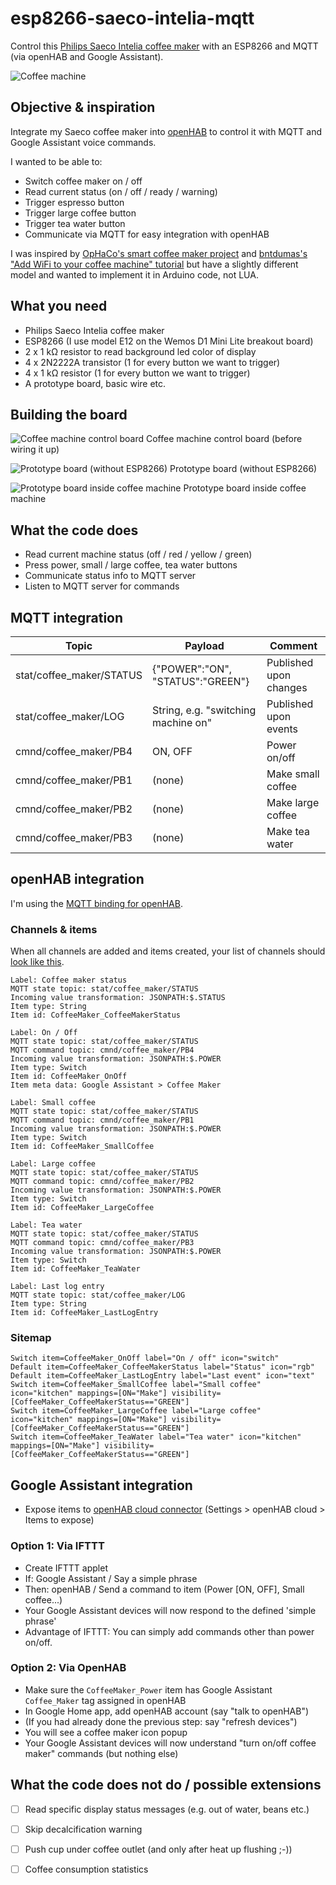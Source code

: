 # esp8266-saeco-intelia-mqtt
Control this [Philips Saeco Intelia coffee maker](https://www.philips.de/c-p/HD8751_11/saeco-intelia-kaffeevollautomat) with an ESP8266 and MQTT (via openHAB and Google Assistant).

![Coffee machine](https://images.philips.com/is/image/PhilipsConsumer/HD8751_11-IMS-de_DE?wid=494&hei=435&$pnglarge$)

## Objective & inspiration

Integrate my Saeco coffee maker into [openHAB](https://openhab.org) to control it with MQTT and Google Assistant voice commands.

I wanted to be able to:
* Switch coffee maker on / off
* Read current status (on / off / ready / warning)
* Trigger espresso button
* Trigger large coffee button
* Trigger tea water button
* Communicate via MQTT for easy integration with openHAB

I was inspired by [OpHaCo's smart coffee maker project](https://github.com/OpHaCo/smart_coffee_machine) and [bntdumas's "Add WiFi to your coffee machine" tutorial](http://www.bntdumas.com/2015/07/15/how-to-add-wifi-to-your-coffee-machine-part-1/) but have a slightly different model and wanted to implement it in Arduino code, not LUA.

## What you need

* Philips Saeco Intelia coffee maker
* ESP8266 (I use model E12 on the Wemos D1 Mini Lite breakout board)
* 2 x 1 kΩ resistor to read background led color of display
* 4 x 2N2222A transistor (1 for every button we want to trigger)
* 4 x 1 kΩ resistor (1 for every button we want to trigger)
* A prototype board, basic wire etc.

## Building the board

![Coffee machine control board](https://github.com/nicolaus-hee/esp8266-saeco-intelia-mqtt/blob/master/images/coffee_machine_control_board.jpg)
Coffee machine control board (before wiring it up)

![Prototype board (without ESP8266)](https://github.com/nicolaus-hee/esp8266-saeco-intelia-mqtt/blob/master/images/prototype_board_without_esp8266.jpg)
Prototype board (without ESP8266)

![Prototype board inside coffee machine](https://github.com/nicolaus-hee/esp8266-saeco-intelia-mqtt/blob/master/images/prototype_board_with_esp8266_in_coffee_machine.jpg)
Prototype board inside coffee machine

## What the code does

* Read current machine status (off / red / yellow / green)
* Press power, small / large coffee, tea water buttons
* Communicate status info to MQTT server
* Listen to MQTT server for commands

## MQTT integration

Topic | Payload | Comment
----- | ------- | --------
stat/coffee_maker/STATUS | {"POWER":"ON", "STATUS":"GREEN"} | Published upon changes
stat/coffee_maker/LOG | String, e.g. "switching machine on" | Published upon events
cmnd/coffee_maker/PB4 | ON, OFF | Power on/off
cmnd/coffee_maker/PB1 | (none) | Make small coffee
cmnd/coffee_maker/PB2 | (none) | Make large coffee
cmnd/coffee_maker/PB3 | (none) | Make tea water

## openHAB integration

I'm using the [MQTT binding for openHAB](https://www.openhab.org/addons/bindings/mqtt/).

### Channels & items

When all channels are added and items created, your list of channels should [look like this](https://github.com/nicolaus-hee/esp8266-saeco-intelia-mqtt/blob/master/images/mqtt_channels.JPG).

```
Label: Coffee maker status
MQTT state topic: stat/coffee_maker/STATUS
Incoming value transformation: JSONPATH:$.STATUS
Item type: String
Item id: CoffeeMaker_CoffeeMakerStatus

Label: On / Off
MQTT state topic: stat/coffee_maker/STATUS
MQTT command topic: cmnd/coffee_maker/PB4
Incoming value transformation: JSONPATH:$.POWER
Item type: Switch
Item id: CoffeeMaker_OnOff
Item meta data: Google Assistant > Coffee Maker

Label: Small coffee
MQTT state topic: stat/coffee_maker/STATUS
MQTT command topic: cmnd/coffee_maker/PB1
Incoming value transformation: JSONPATH:$.POWER
Item type: Switch
Item id: CoffeeMaker_SmallCoffee

Label: Large coffee
MQTT state topic: stat/coffee_maker/STATUS
MQTT command topic: cmnd/coffee_maker/PB2
Incoming value transformation: JSONPATH:$.POWER
Item type: Switch
Item id: CoffeeMaker_LargeCoffee

Label: Tea water
MQTT state topic: stat/coffee_maker/STATUS
MQTT command topic: cmnd/coffee_maker/PB3
Incoming value transformation: JSONPATH:$.POWER
Item type: Switch
Item id: CoffeeMaker_TeaWater

Label: Last log entry
MQTT state topic: stat/coffee_maker/LOG
Item type: String
Item id: CoffeeMaker_LastLogEntry
```

### Sitemap
```
Switch item=CoffeeMaker_OnOff label="On / off" icon="switch"
Default item=CoffeeMaker_CoffeeMakerStatus label="Status" icon="rgb"
Default item=CoffeeMaker_LastLogEntry label="Last event" icon="text"
Switch item=CoffeeMaker_SmallCoffee label="Small coffee" icon="kitchen" mappings=[ON="Make"] visibility=[CoffeeMaker_CoffeeMakerStatus=="GREEN"]
Switch item=CoffeeMaker_LargeCoffee label="Large coffee" icon="kitchen" mappings=[ON="Make"] visibility=[CoffeeMaker_CoffeeMakerStatus=="GREEN"]      	
Switch item=CoffeeMaker_TeaWater label="Tea water" icon="kitchen" mappings=[ON="Make"] visibility=[CoffeeMaker_CoffeeMakerStatus=="GREEN"]
```

## Google Assistant integration

* Expose items to [openHAB cloud connector](https://www.openhab.org/docs/ecosystem/google-assistant/) (Settings > openHAB cloud > Items to expose)

### Option 1: Via IFTTT
* Create IFTTT applet
* If: Google Assistant / Say a simple phrase
* Then: openHAB / Send a command to item (Power [ON, OFF], Small coffee...)
* Your Google Assistant devices will now respond to the defined 'simple phrase'
* Advantage of IFTTT: You can simply add commands other than power on/off.

### Option 2: Via OpenHAB
* Make sure the `CoffeeMaker_Power` item has Google Assistant `Coffee_Maker` tag assigned in openHAB
* In Google Home app, add openHAB account (say "talk to openHAB")
* (If you had already done the previous step: say "refresh devices")
* You will see a coffee maker icon popup
* Your Google Assistant devices will now understand "turn on/off coffee maker" commands (but nothing else)

## What the code does not do / possible extensions

- [ ] Read specific display status messages (e.g. out of water, beans etc.)
- [ ] Skip decalcification warning
- [ ] Push cup under coffee outlet (and only after heat up flushing ;-))
- [ ] Coffee consumption statistics
 
